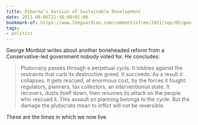 ```yaml
---
title: Osborne’s Version of Sustainable Development
date: 2011-09-06T21:38:08+01:00
bookmark-of: https://www.theguardian.com/commentisfree/2011/sep/05/george-osborne-motorway-sustainable-development
tags:
- politics
---
```

George Monbiot writes about another boneheaded reform from a Conservative-led government nobody voted for. He concludes:

> Plutocracy passes through a perpetual cycle. It lobbies against the restraints that curb its destructive greed. It succeeds. As a result it collapses. It gets rescued, at enormous cost, by the forces it fought: regulators, planners, tax collectors, an interventionist state. It recovers, dusts itself down, then resumes its attack on the people who rescued it. This assault on planning belongs to the cycle. But the damage the plutocrats mean to inflict will not be reversible.

These are the times in which we now live.
